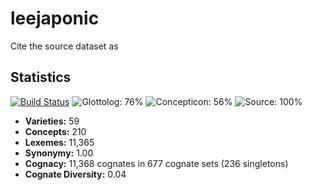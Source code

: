 # leejaponic

Cite the source dataset as

> 

## Statistics


[![Build Status](https://travis-ci.org/lexibank/leejaponic.svg?branch=master)](https://travis-ci.org/lexibank/leejaponic)
![Glottolog: 76%](https://img.shields.io/badge/Glottolog-76%25-yellow.svg "Glottolog: 76%")
![Concepticon: 56%](https://img.shields.io/badge/Concepticon-56%25-red.svg "Concepticon: 56%")
![Source: 100%](https://img.shields.io/badge/Source-100%25-brightgreen.svg "Source: 100%")

- **Varieties:** 59
- **Concepts:** 210
- **Lexemes:** 11,365
- **Synonymy:** 1.00
- **Cognacy:** 11,368 cognates in 677 cognate sets (236 singletons)
- **Cognate Diversity:** 0.04
